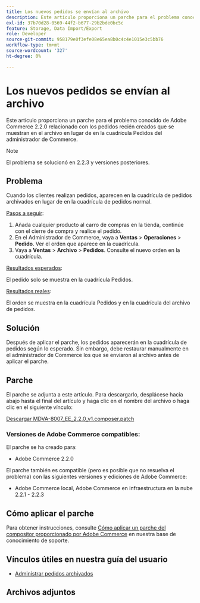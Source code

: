 ```yaml
---
title: Los nuevos pedidos se envían al archivo
description: Este artículo proporciona un parche para el problema conocido de Adobe Commerce 2.2.0 relacionado con los pedidos recién creados que se muestran en el archivo en lugar de en la cuadrícula Pedidos del administrador de Commerce.
exl-id: 37b70d28-0569-44f2-b677-29b2bde0bc5c
feature: Storage, Data Import/Export
role: Developer
source-git-commit: 958179e0f3efe08e65ea8b0c4c4e1015e3c5bb76
workflow-type: tm+mt
source-wordcount: '327'
ht-degree: 0%

---
```


# Los nuevos pedidos se envían al archivo

Este artículo proporciona un parche para el problema conocido de Adobe Commerce 2.2.0 relacionado con los pedidos recién creados que se muestran en el archivo en lugar de en la cuadrícula Pedidos del administrador de Commerce.

>[!NOTE]
>
>El problema se solucionó en 2.2.3 y versiones posteriores.

## Problema

Cuando los clientes realizan pedidos, aparecen en la cuadrícula de pedidos archivados en lugar de en la cuadrícula de pedidos normal.

<u>Pasos a seguir</u>:

1. Añada cualquier producto al carro de compras en la tienda, continúe con el cierre de compra y realice el pedido.
1. En el Administrador de Commerce, vaya a **Ventas** > **Operaciones** > **Pedido**. Ver el orden que aparece en la cuadrícula.
1. Vaya a **Ventas** > **Archivo** > **Pedidos**. Consulte el nuevo orden en la cuadrícula.

<u>Resultados esperados</u>:

El pedido solo se muestra en la cuadrícula Pedidos.

<u>Resultados reales</u>:

El orden se muestra en la cuadrícula Pedidos y en la cuadrícula del archivo de pedidos.

## Solución

Después de aplicar el parche, los pedidos aparecerán en la cuadrícula de pedidos según lo esperado. Sin embargo, debe restaurar manualmente en el administrador de Commerce los que se enviaron al archivo antes de aplicar el parche.

## Parche

El parche se adjunta a este artículo. Para descargarlo, desplácese hacia abajo hasta el final del artículo y haga clic en el nombre del archivo o haga clic en el siguiente vínculo:

[Descargar MDVA-8007\_EE\_2.2.0\_v1.composer.patch](assets/MDVA-8007_EE_2.2.0_v1.composer.patch.zip)

### Versiones de Adobe Commerce compatibles:

El parche se ha creado para:

* Adobe Commerce 2.2.0

El parche también es compatible (pero es posible que no resuelva el problema) con las siguientes versiones y ediciones de Adobe Commerce:

* Adobe Commerce local, Adobe Commerce en infraestructura en la nube 2.2.1 - 2.2.3

## Cómo aplicar el parche

Para obtener instrucciones, consulte [Cómo aplicar un parche del compositor proporcionado por Adobe Commerce](/help/how-to/general/how-to-apply-a-composer-patch-provided-by-magento.md) en nuestra base de conocimiento de soporte.

## Vínculos útiles en nuestra guía del usuario

* [Administrar pedidos archivados](https://docs.magento.com/user-guide/sales/order-archive.html)

## Archivos adjuntos
